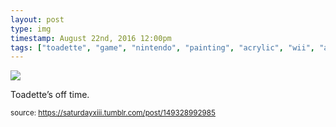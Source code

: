 ```yaml
---
layout: post
type: img
timestamp: August 22nd, 2016 12:00pm
tags: ["toadette", "game", "nintendo", "painting", "acrylic", "wii", "art"]
---
```

<img src="https://saturdayxiii.github.io/media/149328992985.jpg"/>

Toadette’s off time.
 
  
<small>source: https://saturdayxiii.tumblr.com/post/149328992985</small>